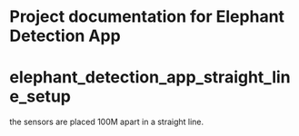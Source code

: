 Project documentation for Elephant Detection App
=======
# elephant_detection_app_straight_line_setup
the sensors are placed 100M apart in a straight line.

